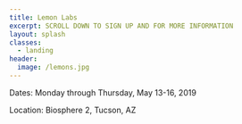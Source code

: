 ```yaml
---
title: Lemon Labs
excerpt: SCROLL DOWN TO SIGN UP AND FOR MORE INFORMATION
layout: splash
classes:
  - landing
header:
  image: /lemons.jpg
---
```


Dates: Monday through Thursday, May 13-16, 2019

Location: Biosphere 2, Tucson, AZ
